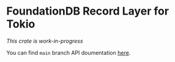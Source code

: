 # FoundationDB Record Layer for Tokio

*This crate is work-in-progress*

You can find `main` branch API doumentation
[here](https://rajivr.github.io/fdb-rl-wip/fdb_rl/index.html).
